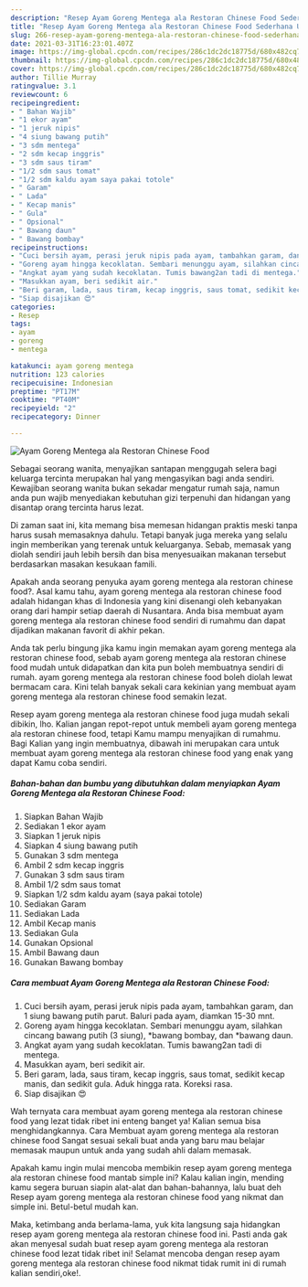 ```yaml
---
description: "Resep Ayam Goreng Mentega ala Restoran Chinese Food Sederhana Untuk Jualan"
title: "Resep Ayam Goreng Mentega ala Restoran Chinese Food Sederhana Untuk Jualan"
slug: 266-resep-ayam-goreng-mentega-ala-restoran-chinese-food-sederhana-untuk-jualan
date: 2021-03-31T16:23:01.407Z
image: https://img-global.cpcdn.com/recipes/286c1dc2dc18775d/680x482cq70/ayam-goreng-mentega-ala-restoran-chinese-food-foto-resep-utama.jpg
thumbnail: https://img-global.cpcdn.com/recipes/286c1dc2dc18775d/680x482cq70/ayam-goreng-mentega-ala-restoran-chinese-food-foto-resep-utama.jpg
cover: https://img-global.cpcdn.com/recipes/286c1dc2dc18775d/680x482cq70/ayam-goreng-mentega-ala-restoran-chinese-food-foto-resep-utama.jpg
author: Tillie Murray
ratingvalue: 3.1
reviewcount: 6
recipeingredient:
- " Bahan Wajib"
- "1 ekor ayam"
- "1 jeruk nipis"
- "4 siung bawang putih"
- "3 sdm mentega"
- "2 sdm kecap inggris"
- "3 sdm saus tiram"
- "1/2 sdm saus tomat"
- "1/2 sdm kaldu ayam saya pakai totole"
- " Garam"
- " Lada"
- " Kecap manis"
- " Gula"
- " Opsional"
- " Bawang daun"
- " Bawang bombay"
recipeinstructions:
- "Cuci bersih ayam, perasi jeruk nipis pada ayam, tambahkan garam, dan 1 siung bawang putih parut. Baluri pada ayam, diamkan 15-30 mnt."
- "Goreng ayam hingga kecoklatan. Sembari menunggu ayam, silahkan cincang bawang putih (3 siung), *bawang bombay, dan *bawang daun."
- "Angkat ayam yang sudah kecoklatan. Tumis bawang2an tadi di mentega."
- "Masukkan ayam, beri sedikit air."
- "Beri garam, lada, saus tiram, kecap inggris, saus tomat, sedikit kecap manis, dan sedikit gula. Aduk hingga rata. Koreksi rasa."
- "Siap disajikan 😍"
categories:
- Resep
tags:
- ayam
- goreng
- mentega

katakunci: ayam goreng mentega 
nutrition: 123 calories
recipecuisine: Indonesian
preptime: "PT17M"
cooktime: "PT40M"
recipeyield: "2"
recipecategory: Dinner

---
```



![Ayam Goreng Mentega ala Restoran Chinese Food](https://img-global.cpcdn.com/recipes/286c1dc2dc18775d/680x482cq70/ayam-goreng-mentega-ala-restoran-chinese-food-foto-resep-utama.jpg)

Sebagai seorang wanita, menyajikan santapan menggugah selera bagi keluarga tercinta merupakan hal yang mengasyikan bagi anda sendiri. Kewajiban seorang  wanita bukan sekadar mengatur rumah saja, namun anda pun wajib menyediakan kebutuhan gizi terpenuhi dan hidangan yang disantap orang tercinta harus lezat.

Di zaman  saat ini, kita memang bisa memesan hidangan praktis meski tanpa harus susah memasaknya dahulu. Tetapi banyak juga mereka yang selalu ingin memberikan yang terenak untuk keluarganya. Sebab, memasak yang diolah sendiri jauh lebih bersih dan bisa menyesuaikan makanan tersebut berdasarkan masakan kesukaan famili. 



Apakah anda seorang penyuka ayam goreng mentega ala restoran chinese food?. Asal kamu tahu, ayam goreng mentega ala restoran chinese food adalah hidangan khas di Indonesia yang kini disenangi oleh kebanyakan orang dari hampir setiap daerah di Nusantara. Anda bisa membuat ayam goreng mentega ala restoran chinese food sendiri di rumahmu dan dapat dijadikan makanan favorit di akhir pekan.

Anda tak perlu bingung jika kamu ingin memakan ayam goreng mentega ala restoran chinese food, sebab ayam goreng mentega ala restoran chinese food mudah untuk didapatkan dan kita pun boleh membuatnya sendiri di rumah. ayam goreng mentega ala restoran chinese food boleh diolah lewat bermacam cara. Kini telah banyak sekali cara kekinian yang membuat ayam goreng mentega ala restoran chinese food semakin lezat.

Resep ayam goreng mentega ala restoran chinese food juga mudah sekali dibikin, lho. Kalian jangan repot-repot untuk membeli ayam goreng mentega ala restoran chinese food, tetapi Kamu mampu menyajikan di rumahmu. Bagi Kalian yang ingin membuatnya, dibawah ini merupakan cara untuk membuat ayam goreng mentega ala restoran chinese food yang enak yang dapat Kamu coba sendiri.

<!--inarticleads1-->

##### Bahan-bahan dan bumbu yang dibutuhkan dalam menyiapkan Ayam Goreng Mentega ala Restoran Chinese Food:

1. Siapkan  Bahan Wajib
1. Sediakan 1 ekor ayam
1. Siapkan 1 jeruk nipis
1. Siapkan 4 siung bawang putih
1. Gunakan 3 sdm mentega
1. Ambil 2 sdm kecap inggris
1. Gunakan 3 sdm saus tiram
1. Ambil 1/2 sdm saus tomat
1. Siapkan 1/2 sdm kaldu ayam (saya pakai totole)
1. Sediakan  Garam
1. Sediakan  Lada
1. Ambil  Kecap manis
1. Sediakan  Gula
1. Gunakan  Opsional
1. Ambil  Bawang daun
1. Gunakan  Bawang bombay




<!--inarticleads2-->

##### Cara membuat Ayam Goreng Mentega ala Restoran Chinese Food:

1. Cuci bersih ayam, perasi jeruk nipis pada ayam, tambahkan garam, dan 1 siung bawang putih parut. Baluri pada ayam, diamkan 15-30 mnt.
1. Goreng ayam hingga kecoklatan. Sembari menunggu ayam, silahkan cincang bawang putih (3 siung), *bawang bombay, dan *bawang daun.
1. Angkat ayam yang sudah kecoklatan. Tumis bawang2an tadi di mentega.
1. Masukkan ayam, beri sedikit air.
1. Beri garam, lada, saus tiram, kecap inggris, saus tomat, sedikit kecap manis, dan sedikit gula. Aduk hingga rata. Koreksi rasa.
1. Siap disajikan 😍




Wah ternyata cara membuat ayam goreng mentega ala restoran chinese food yang lezat tidak ribet ini enteng banget ya! Kalian semua bisa menghidangkannya. Cara Membuat ayam goreng mentega ala restoran chinese food Sangat sesuai sekali buat anda yang baru mau belajar memasak maupun untuk anda yang sudah ahli dalam memasak.

Apakah kamu ingin mulai mencoba membikin resep ayam goreng mentega ala restoran chinese food mantab simple ini? Kalau kalian ingin, mending kamu segera buruan siapin alat-alat dan bahan-bahannya, lalu buat deh Resep ayam goreng mentega ala restoran chinese food yang nikmat dan simple ini. Betul-betul mudah kan. 

Maka, ketimbang anda berlama-lama, yuk kita langsung saja hidangkan resep ayam goreng mentega ala restoran chinese food ini. Pasti anda gak akan menyesal sudah buat resep ayam goreng mentega ala restoran chinese food lezat tidak ribet ini! Selamat mencoba dengan resep ayam goreng mentega ala restoran chinese food nikmat tidak rumit ini di rumah kalian sendiri,oke!.

